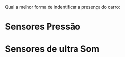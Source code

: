 Qual a melhor forma de indentificar a presença do carro:
 # Sensores Pressão
 # Sensores de ultra Som
 #
 
